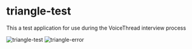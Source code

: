 # triangle-test
This a test application for use during the VoiceThread interview process  


![triangle-test](https://user-images.githubusercontent.com/6920215/188729055-7b2ae386-16c4-494b-95d4-852c0d14c4eb.png)
![triangle-error](https://user-images.githubusercontent.com/6920215/188746272-88bade36-8983-4872-a075-83bdda014ef9.png)

